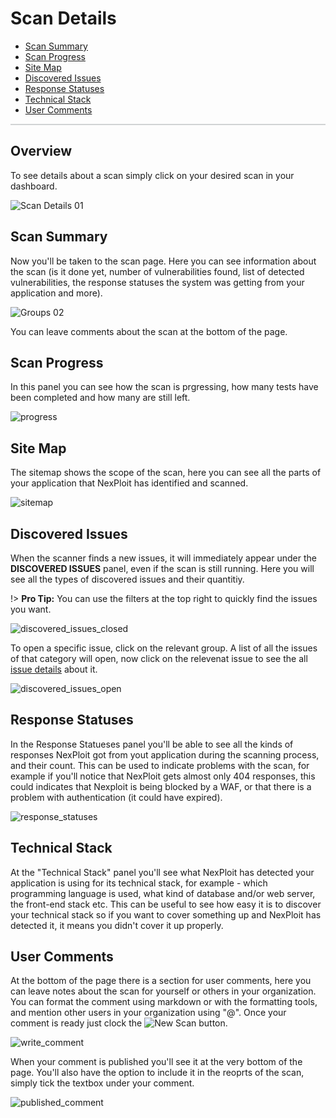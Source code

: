 # Scan Details

- [Scan Summary](#scan-summary)
- [Scan Progress](#scan-progress)
- [Site Map](#site-map)
- [Discovered Issues](#discovered-issues)
- [Response Statuses](#response-statuses)
- [Technical Stack](#technical-stack)
- [User Comments](#user-comments)

<hr style="height:2px;background-color:#d1d3d4">

## Overview
To see details about a scan simply click on your desired scan in your dashboard.

![Scan Details 01](media/scan-details-01.png ':size=100%')


## Scan Summary
Now you'll be taken to the scan page. Here you can see information about the scan (is it done yet, number of vulnerabilities found, list of detected vulnerabilities, the response statuses the system was getting from your application and more).

![Groups 02](media/scan-details-02.png ':size=100%')

You can leave comments about the scan at the bottom of the page.

## Scan Progress
In this panel you can see how the scan is prgressing, how many tests have been completed and how many are still left.

![progress](media/scan-progress.png ':size=100%')

## Site Map
The sitemap shows the scope of the scan, here you can see all the parts of your application that NexPloit has identified and scanned.

![sitemap](media/sitemap.png ':size=100%')

## Discovered Issues
When the scanner finds a new issues, it will immediately appear under the **DISCOVERED ISSUES** panel, even if the scan is still running. Here you will see all the types of discovered issues and their quantitiy.

!> **Pro Tip:** You can use the filters at the top right to quickly find the issues you want.

![discovered_issues_closed](media/discovered-issues-closed.png ':size=100%')

To open a specific issue, click on the relevant group. A list of all the issues of that category will open, now click on the relevenat issue to see the all [issue details](user-guide/scans/issues/overview.md) about it.

![discovered_issues_open](media/discovered-issues-opened-category.png ':size=100%')

## Response Statuses
In the Response Statueses panel you'll be able to see all the kinds of responses NexPloit got from yout application during the scanning process, and their count. This can be used to indicate problems with the scan, for example if you'll notice that NexPloit gets almost only 404 responses, this could indicates that Nexploit is being blocked by a WAF, or that there is a problem with authentication (it could have expired).

![response_statuses](media/response_statuses.png ':size=100%')

## Technical Stack
At the "Technical Stack" panel you'll see what NexPloit has detected your application is using for its technical stack, for example - which programming language is used, what kind of database and/or web server, the front-end stack etc. This can be useful to see how easy it is to discover your technical stack so if you want to cover something up and NexPloit has detected it, it means you didn't cover it up properly.


## User Comments
At the bottom of the page there is a section for user comments, here you can leave notes about the scan for yourself or others in your organization. You can format the comment using markdown or with the formatting tools, and mention other users in your organization using "@". Once your comment is ready just clock the ![New Scan](media/comment_button.png ':size=7%') button.

![write_comment](media/write_comment.png ':size=100%')

When your comment is published you'll see it at the very bottom of the page. You'll also have the option to include it in the reoprts of the scan, simply tick the textbox under your comment.

![published_comment](media/published_comment.png ':size=100%')